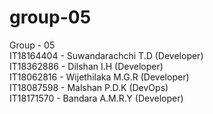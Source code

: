# group-05

Group - 05  <br>
IT18164404 - Suwandarachchi T.D (Developer) <br>
IT18362886 - Dilshan I.H (Developer) <br>
IT18062816 - Wijethilaka M.G.R (Developer) <br>
IT18087598 - Malshan P.D.K (DevOps) <br>
IT18171570 - Bandara A.M.R.Y (Developer) <br>

